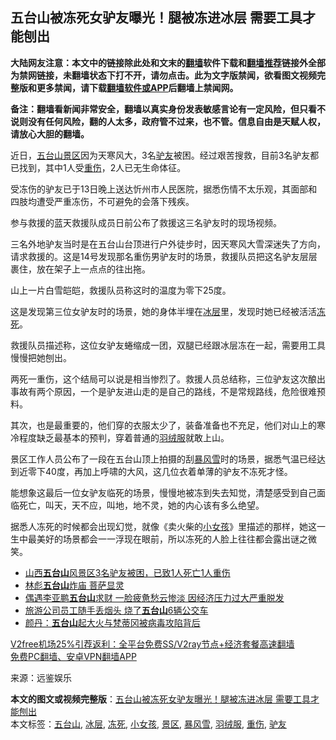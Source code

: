  <h2>五台山被冻死女驴友曝光！腿被冻进冰层 需要工具才能刨出</h2> <p class="notice"><b>大陆网友注意：本文中的链接除此处和文末的<a href="https://github.com/bannedbook/fanqiang" >翻墙</a>软件下载和<a href="https://github.com/killgcd/justmysocks/blob/master/README.md">翻墙推荐</a>链接外全部为禁网链接，未翻墙状态下打不开，请勿点击。此为文字版禁闻，欲看图文视频完整版和更多禁闻，请下载<a href="https://github.com/bannedbook/fanqiang">翻墙软件或APP</a>后翻墙上禁闻网。</p><p>备注：翻墙看新闻非常安全，翻墙以真实身份发表敏感言论有一定风险，但只看不说则没有任何风险，翻的人太多，政府管不过来，也不管。信息自由是天赋人权，请放心大胆的翻墙。</b></p>  <div class="entry"> <p>近日，<a href="https://www.bannedbook.org/bnews/tag/%E4%BA%94%E5%8F%B0%E5%B1%B1/" class="st_tag internal_tag" rel="tag" title="标签 五台山 下的日志">五台山</a><a href="https://www.bannedbook.org/bnews/tag/%e6%99%af%e5%8c%ba/" class="st_tag internal_tag" rel="tag" title="标签 景区 下的日志">景区</a>因为天寒风大，3名<a href="https://www.bannedbook.org/bnews/tag/%E9%A9%B4%E5%8F%8B/" class="st_tag internal_tag" rel="tag" title="标签 驴友 下的日志">驴友</a>被困。经过艰苦搜救，目前3名驴友都已找到，其中1人受<a href="https://www.bannedbook.org/bnews/tag/%E9%87%8D%E4%BC%A4/" class="st_tag internal_tag" rel="tag" title="标签 重伤 下的日志">重伤</a>，2人已无生命体征。</p> <p>受冻伤的驴友已于13日晚上送达忻州市人民医院，据悉伤情不太乐观，其面部和四肢均遭受严重冻伤，不可避免的会落下残疾。</p> <p>参与救援的蓝天救援队成员日前公布了救援这三名驴友时的现场视频。</p> <p>三名外地驴友当时是在五台山台顶进行户外徒步时，因天寒风大雪深迷失了方向，请求救援的。这是14号发现那名重伤男驴友时的场景，救援队员把这名驴友层层裹住，放在架子上一点点的往出拖。</p>  <p>山上一片白雪皑皑，救援队员称这时的温度为零下25度。</p> <p>这是发现第三位女驴友时的场景，她的身体半埋在<a href="https://www.bannedbook.org/bnews/tag/%E5%86%B0%E5%B1%82/" class="st_tag internal_tag" rel="tag" title="标签 冰层 下的日志">冰层</a>里，发现时她已经被活活<a href="https://www.bannedbook.org/bnews/tag/%E5%86%BB%E6%AD%BB/" class="st_tag internal_tag" rel="tag" title="标签 冻死 下的日志">冻死</a>。</p> <p>救援队员描述称，这位女驴友蜷缩成一团，双腿已经跟冰层冻在一起，需要用工具慢慢把她刨出。</p> <p>两死一重伤，这个结局可以说是相当惨烈了。救援人员总结称，三位驴友这次酿出事故有两个原因，一个是驴友进山走的是自己的路线，不是常规路线，危险很难预料。</p>  <p>其次，也是最重要的，他们穿的衣服太少了，装备准备也不充足，他们对山上的寒冷程度缺乏最基本的预判，穿着普通的<a href="https://www.bannedbook.org/bnews/tag/%E7%BE%BD%E7%BB%92%E6%9C%8D/" class="st_tag internal_tag" rel="tag" title="标签 羽绒服 下的日志">羽绒服</a>就敢上山。</p> <p>景区工作人员公布了一段在五台山顶上拍摄的刮<a href="https://www.bannedbook.org/bnews/tag/%E6%9A%B4%E9%A3%8E%E9%9B%AA/" class="st_tag internal_tag" rel="tag" title="标签 暴风雪 下的日志">暴风雪</a>时的场景，据悉气温已经达到近零下40度，再加上呼啸的大风，这几位衣着单薄的驴友不冻死才怪。</p> <p>能想象这最后一位女驴友临死的场景，慢慢地被冻到失去知觉，清楚感受到自己面临死亡，叫天，天不应，叫地，地不灵，她的内心该有多么绝望。</p> <p>据悉人冻死的时候都会出现幻觉，就像《卖火柴的<a href="https://www.bannedbook.org/bnews/tag/%E5%B0%8F%E5%A5%B3%E5%AD%A9/" class="st_tag internal_tag" rel="tag" title="标签 小女孩 下的日志">小女孩</a>》里描述的那样，她这一生中最美好的场景都会一一浮现在眼前，所以冻死的人脸上往往都会露出谜之微笑。</p>  <ul class='op-related-articles' title='相关阅读'> <li><a href='https://www.bannedbook.org/bnews/baitai/20201214/1447507.html' target='_blank'>山西<b>五台山</b>风景区3名驴友被困，已致1人死亡1人重伤</a></li> <li><a href='https://www.bannedbook.org/bnews/lifebaike/20201007/1409483.html' target='_blank'>林彪<b>五台山</b>炸庙 菩萨显灵</a></li> <li><a href='https://www.bannedbook.org/bnews/yule/20200914/1395930.html' target='_blank'>偶遇李亚鹏<b>五台山</b>求财 一脸疲惫愁云惨淡 因经济压力过大严重脱发</a></li> <li><a href='https://www.bannedbook.org/bnews/baitai/20200511/1326598.html' target='_blank'>旅游公司员工随手丢烟头 烧了<b>五台山</b>6辆公交车</a></li> <li><a href='https://www.bannedbook.org/bnews/comments/20200415/1312803.html' target='_blank'>颜丹：<b>五台山</b>起大火与梵蒂冈被病毒攻陷背后</a></li> </ul> <p class="texttj"> <a href="https://github.com/bannedbook/fanqiang/wiki/V2ray%E6%9C%BA%E5%9C%BA" target="_blank">V2free机场25%引荐返利：全平台免费SS/V2ray节点+经济套餐高速翻墙</a><br/> <a href="https://github.com/bannedbook/fanqiang/wiki/%E7%A6%81%E9%97%BB%E7%BD%91%E5%AE%89%E5%8D%93%E7%BF%BB%E5%A2%99%E6%96%B0%E9%97%BBAPP" target="_blank">免费PC翻墙、安卓VPN翻墙APP</a></p><p> 来源：远鉴娱乐 </p><a name='sharetosocial'></a>       <div><b>本文的图文或视频完整版</b>：<a href='https://www.bannedbook.org/bnews/funmedia/20201220/1451367.html'>五台山被冻死女驴友曝光！腿被冻进冰层 需要工具才能刨出</a></div>  </div><!--END ENTRY--> <div class="postfooter"> <div>本文标签：<a href="https://www.bannedbook.org/bnews/tag/%E4%BA%94%E5%8F%B0%E5%B1%B1/" rel="tag">五台山</a>, <a href="https://www.bannedbook.org/bnews/tag/%E5%86%B0%E5%B1%82/" rel="tag">冰层</a>, <a href="https://www.bannedbook.org/bnews/tag/%E5%86%BB%E6%AD%BB/" rel="tag">冻死</a>, <a href="https://www.bannedbook.org/bnews/tag/%E5%B0%8F%E5%A5%B3%E5%AD%A9/" rel="tag">小女孩</a>, <a href="https://www.bannedbook.org/bnews/tag/%e6%99%af%e5%8c%ba/" rel="tag">景区</a>, <a href="https://www.bannedbook.org/bnews/tag/%E6%9A%B4%E9%A3%8E%E9%9B%AA/" rel="tag">暴风雪</a>, <a href="https://www.bannedbook.org/bnews/tag/%E7%BE%BD%E7%BB%92%E6%9C%8D/" rel="tag">羽绒服</a>, <a href="https://www.bannedbook.org/bnews/tag/%E9%87%8D%E4%BC%A4/" rel="tag">重伤</a>, <a href="https://www.bannedbook.org/bnews/tag/%E9%A9%B4%E5%8F%8B/" rel="tag">驴友</a></div>  </div><!--END POSTFOOTER--> 
